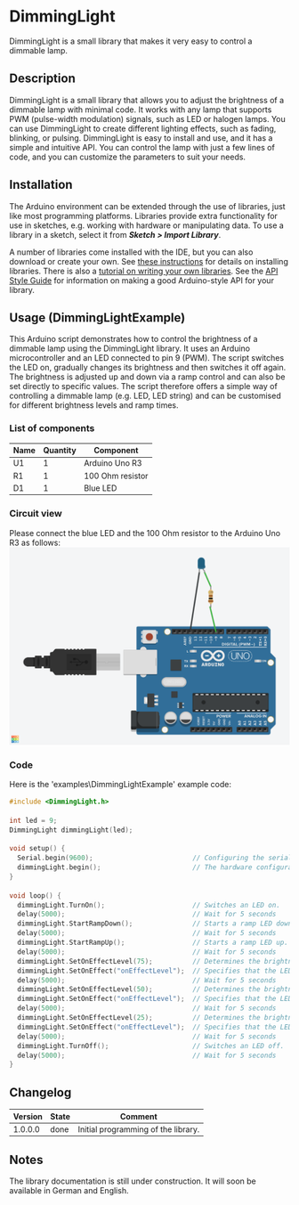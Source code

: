 # DimmingLight
DimmingLight is a small library that makes it very easy to control a dimmable lamp.

## Description
DimmingLight is a small library that allows you to adjust the brightness of a dimmable lamp with minimal code. It works with any lamp that supports PWM (pulse-width modulation) signals, such as LED or halogen lamps. You can use DimmingLight to create different lighting effects, such as fading, blinking, or pulsing. DimmingLight is easy to install and use, and it has a simple and intuitive API. You can control the lamp with just a few lines of code, and you can customize the parameters to suit your needs.

## Installation
The Arduino environment can be extended through the use of libraries, just like most programming platforms. Libraries provide extra functionality for use in sketches, e.g. working with hardware or manipulating data. To use a library in a sketch, select it from ***Sketch > Import Library***.

A number of libraries come installed with the IDE, but you can also download or create your own. See [these instructions](https://docs.arduino.cc/software/ide-v1/tutorials/installing-libraries/) for details on installing libraries. There is also a [tutorial on writing your own libraries](https://docs.arduino.cc/learn/contributions/arduino-creating-library-guide/). See the [API Style Guide](https://docs.arduino.cc/learn/contributions/arduino-library-style-guide/) for information on making a good Arduino-style API for your library.

## Usage (DimmingLightExample)
This Arduino script demonstrates how to control the brightness of a dimmable lamp using the DimmingLight library. It uses an Arduino microcontroller and an LED connected to pin 9 (PWM). The script switches the LED on, gradually changes its brightness and then switches it off again. The brightness is adjusted up and down via a ramp control and can also be set directly to specific values. The script therefore offers a simple way of controlling a dimmable lamp (e.g. LED, LED string) and can be customised for different brightness levels and ramp times. 

### List of components
|Name|Quantity|Component|
|---|---|---|
|U1|1|Arduino Uno R3|
|R1|1|100 Ohm resistor|
|D1|1|Blue LED|

### Circuit view
Please connect the blue LED and the 100 Ohm resistor to the Arduino Uno R3 as follows:
![Circuit view](/media/Layout.png "DimmingLightExample")

### Code
Here is the 'examples\DimmingLightExample\' example code:

```ino
#include <DimmingLight.h>

int led = 9;
DimmingLight dimmingLight(led);

void setup() {
  Serial.begin(9600);                         // Configuring the serial interface
  dimmingLight.begin();                       // The hardware configuration takes place in a dedicated function instead of the constructor.
}

void loop() {
  dimmingLight.TurnOn();                      // Switches an LED on.
  delay(5000);                                // Wait for 5 seconds
  dimmingLight.StartRampDown();               // Starts a ramp LED down.
  delay(5000);                                // Wait for 5 seconds
  dimmingLight.StartRampUp();                 // Starts a ramp LED up.
  delay(5000);                                // Wait for 5 seconds
  dimmingLight.SetOnEffectLevel(75);          // Determines the brightness of the LED. 
  dimmingLight.SetOnEffect("onEffectLevel");  // Specifies that the LED is switched on with the specified brightness.
  delay(5000);                                // Wait for 5 seconds
  dimmingLight.SetOnEffectLevel(50);          // Determines the brightness of the LED. 
  dimmingLight.SetOnEffect("onEffectLevel");  // Specifies that the LED is switched on with the specified brightness.
  delay(5000);                                // Wait for 5 seconds
  dimmingLight.SetOnEffectLevel(25);          // Determines the brightness of the LED. 
  dimmingLight.SetOnEffect("onEffectLevel");  // Specifies that the LED is switched on with the specified brightness.
  delay(5000);                                // Wait for 5 seconds
  dimmingLight.TurnOff();                     // Switches an LED off.
  delay(5000);                                // Wait for 5 seconds
}
```

## Changelog

|Version|State|Comment|
|---|---|---|
|1.0.0.0|done|Initial programming of the library.|

## Notes
The library documentation is still under construction. It will soon be available in German and English.